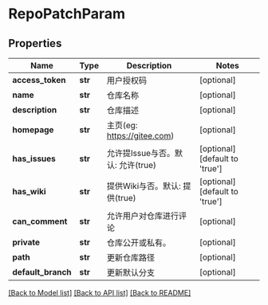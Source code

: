 # RepoPatchParam

## Properties
Name | Type | Description | Notes
------------ | ------------- | ------------- | -------------
**access_token** | **str** | 用户授权码 | [optional] 
**name** | **str** | 仓库名称 | [optional] 
**description** | **str** | 仓库描述 | [optional] 
**homepage** | **str** | 主页(eg: https://gitee.com) | [optional] 
**has_issues** | **str** | 允许提Issue与否。默认: 允许(true) | [optional] [default to 'true']
**has_wiki** | **str** | 提供Wiki与否。默认: 提供(true) | [optional] [default to 'true']
**can_comment** | **str** | 允许用户对仓库进行评论 | [optional] 
**private** | **str** | 仓库公开或私有。 | [optional] 
**path** | **str** | 更新仓库路径 | [optional] 
**default_branch** | **str** | 更新默认分支 | [optional] 

[[Back to Model list]](../README.md#documentation-for-models) [[Back to API list]](../README.md#documentation-for-api-endpoints) [[Back to README]](../README.md)

